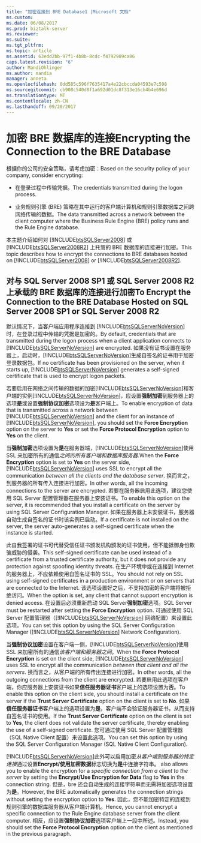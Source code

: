 ```yaml
---
title: "加密连接到 BRE Database1 |Microsoft 文档"
ms.custom: 
ms.date: 06/08/2017
ms.prod: biztalk-server
ms.reviewer: 
ms.suite: 
ms.tgt_pltfrm: 
ms.topic: article
ms.assetid: 63edd2bb-97f1-4b8b-8cdc-f4792909ca86
caps.latest.revision: "6"
author: MandiOhlinger
ms.author: mandia
manager: anneta
ms.openlocfilehash: 0dd585c596f7635417a4e22cbccda04593e7c598
ms.sourcegitcommit: cb908c540d8f1a692d01dc8f313e16cb4b4e696d
ms.translationtype: MT
ms.contentlocale: zh-CN
ms.lasthandoff: 09/20/2017
---
```

# <a name="encrypting-the-connection-to-the-bre-database"></a><span data-ttu-id="bd67b-102">加密 BRE 数据库的连接</span><span class="sxs-lookup"><span data-stu-id="bd67b-102">Encrypting the Connection to the BRE Database</span></span>
<span data-ttu-id="bd67b-103">根据你的公司的安全策略，请考虑加密：</span><span class="sxs-lookup"><span data-stu-id="bd67b-103">Based on the security policy of your company, consider encrypting:</span></span>  
  
-   <span data-ttu-id="bd67b-104">在登录过程中传输凭据。</span><span class="sxs-lookup"><span data-stu-id="bd67b-104">The credentials transmitted during the logon process.</span></span>  
  
-   <span data-ttu-id="bd67b-105">业务规则引擎 (BRE) 策略在其中运行的客户端计算机和规则引擎数据库之间跨网络传输的数据。</span><span class="sxs-lookup"><span data-stu-id="bd67b-105">The data transmitted across a network between the client computer where the Business Rule Engine (BRE) policy runs and the Rule Engine database.</span></span>  
  
 <span data-ttu-id="bd67b-106">本主题介绍如何对 [!INCLUDE[btsSQLServer2008](../includes/btssqlserver2008-md.md)] 或 [!INCLUDE[btsSQLServer2008R2](../includes/btssqlserver2008r2-md.md)] 上托管的 BRE 数据库的连接进行加密。</span><span class="sxs-lookup"><span data-stu-id="bd67b-106">This topic describes how to encrypt the connections to BRE databases hosted on [!INCLUDE[btsSQLServer2008](../includes/btssqlserver2008-md.md)] or [!INCLUDE[btsSQLServer2008R2](../includes/btssqlserver2008r2-md.md)].</span></span>  
  
## <a name="to-encrypt-the-connection-to-the-bre-database-hosted-on-sql-server-2008-sp1-or-sql-server-2008-r2"></a><span data-ttu-id="bd67b-107">对与 SQL Server 2008 SP1 或 SQL Server 2008 R2 上承载的 BRE 数据库的连接进行加密</span><span class="sxs-lookup"><span data-stu-id="bd67b-107">To Encrypt the Connection to the BRE Database Hosted on SQL Server 2008 SP1 or SQL Server 2008 R2</span></span>  
 <span data-ttu-id="bd67b-108">默认情况下，当客户端应用程序连接到 [!INCLUDE[btsSQLServerNoVersion](../includes/btssqlservernoversion-md.md)] 时，在登录过程中传输的凭据是加密的。</span><span class="sxs-lookup"><span data-stu-id="bd67b-108">By default, credentials that are transmitted during the logon process when a client application connects to [!INCLUDE[btsSQLServerNoVersion](../includes/btssqlservernoversion-md.md)] are encrypted.</span></span> <span data-ttu-id="bd67b-109">如果没有证书设置在服务器上，启动时，[!INCLUDE[btsSQLServerNoVersion](../includes/btssqlservernoversion-md.md)]生成自签名的证书用于加密登录数据包。</span><span class="sxs-lookup"><span data-stu-id="bd67b-109">If no certificate has been provisioned on the server, when it starts up, [!INCLUDE[btsSQLServerNoVersion](../includes/btssqlservernoversion-md.md)] generates a self-signed certificate that is used to encrypt logon packets.</span></span>  
  
 <span data-ttu-id="bd67b-110">若要启用在网络之间传输的数据的加密[!INCLUDE[btsSQLServerNoVersion](../includes/btssqlservernoversion-md.md)]和客户端的实例[!INCLUDE[btsSQLServerNoVersion](../includes/btssqlservernoversion-md.md)]，应设置**强制加密**到服务器上的选项**是**或设置**强制协议加密**选项设为**是**客户端上。</span><span class="sxs-lookup"><span data-stu-id="bd67b-110">To enable encryption of data that is transmitted across a network between [!INCLUDE[btsSQLServerNoVersion](../includes/btssqlservernoversion-md.md)] and the client for an instance of [!INCLUDE[btsSQLServerNoVersion](../includes/btssqlservernoversion-md.md)], you should set the **Force Encryption** option on the server to **Yes** or set the **Force Protocol Encryption** option to **Yes** on the client.</span></span>  
  
 <span data-ttu-id="bd67b-111">当**强制加密**选项设置为**是**在服务器端，[!INCLUDE[btsSQLServerNoVersion](../includes/btssqlservernoversion-md.md)]使用 SSL 来加密所有的通信*之间的所有客户端和数据库服务器*.</span><span class="sxs-lookup"><span data-stu-id="bd67b-111">When the **Force Encryption** option is set to **Yes** on the server side, [!INCLUDE[btsSQLServerNoVersion](../includes/btssqlservernoversion-md.md)] uses SSL to encrypt all the communication *between all the clients and the database server*.</span></span> <span data-ttu-id="bd67b-112">换而言之，到服务器的所有传入连接进行加密。</span><span class="sxs-lookup"><span data-stu-id="bd67b-112">In other words, all the incoming connections to the server are encrypted.</span></span> <span data-ttu-id="bd67b-113">若要在服务器启用此选项，建议您使用 SQL Server 配置管理器在服务器上安装证书。</span><span class="sxs-lookup"><span data-stu-id="bd67b-113">To enable this option on the server, it is recommended that you install a certificate on the server by using SQL Server Configuration Manager.</span></span> <span data-ttu-id="bd67b-114">如果在服务器上未安装证书，服务器自动生成自签名的证书时该实例已启动。</span><span class="sxs-lookup"><span data-stu-id="bd67b-114">If a certificate is not installed on the server, the server auto-generates a self-signed certificate when the instance is started.</span></span>  
  
 <span data-ttu-id="bd67b-115">此自我签署的证书可代替受信任证书颁发机构颁发的证书使用，但不能抵御身份欺骗威胁的侵袭。</span><span class="sxs-lookup"><span data-stu-id="bd67b-115">This self-signed certificate can be used instead of a certificate from a trusted certificate authority, but it does not provide any protection against spoofing identity threats.</span></span> <span data-ttu-id="bd67b-116">在生产环境中或在连接到 Internet 的服务器上，不应依赖使用自签名证书的 SSL。</span><span class="sxs-lookup"><span data-stu-id="bd67b-116">You should not rely on SSL using self-signed certificates in a production environment or on servers that are connected to the Internet.</span></span> <span data-ttu-id="bd67b-117">该选项设置好之后，不支持加密的客户端将被拒绝访问。</span><span class="sxs-lookup"><span data-stu-id="bd67b-117">When the option is set, any client that cannot support encryption is denied access.</span></span> <span data-ttu-id="bd67b-118">在设置后必须重新启动 SQL Server**强制加密**选项。</span><span class="sxs-lookup"><span data-stu-id="bd67b-118">SQL Server must be restarted after setting the **Force Encryption** option.</span></span> <span data-ttu-id="bd67b-119">可通过使用 SQL Server 配置管理器（[!INCLUDE[btsSQLServerNoVersion](../includes/btssqlservernoversion-md.md)] 网络配置）来设置此选项。</span><span class="sxs-lookup"><span data-stu-id="bd67b-119">You can set this option by using the SQL Server Configuration Manager ([!INCLUDE[btsSQLServerNoVersion](../includes/btssqlservernoversion-md.md)] Network Configuration).</span></span>  
  
 <span data-ttu-id="bd67b-120">当**强制协议加密**设置在客户端一侧，[!INCLUDE[btsSQLServerNoVersion](../includes/btssqlservernoversion-md.md)]使用 SSL 来加密所有的通信*该客户端和服务器之间*。</span><span class="sxs-lookup"><span data-stu-id="bd67b-120">When the **Force Protocol Encryption** is set on the client side, [!INCLUDE[btsSQLServerNoVersion](../includes/btssqlservernoversion-md.md)] uses SSL to encrypt all the communication *between that client and all the servers*.</span></span> <span data-ttu-id="bd67b-121">换而言之，从客户端的所有传出连接进行加密。</span><span class="sxs-lookup"><span data-stu-id="bd67b-121">In other words, all the outgoing connections from the client are encrypted.</span></span> <span data-ttu-id="bd67b-122">若要启用此选项在客户端，你应服务器上安装证书如果**信任服务器证书**客户端上的选项设置为**否**。</span><span class="sxs-lookup"><span data-stu-id="bd67b-122">To enable this option on the client side, you should install a certificate on the server if the **Trust Server Certificate** option on the client is set to **No**.</span></span> <span data-ttu-id="bd67b-123">如果**信任服务器证书**客户端上的选项设置为**是**，客户端不会验证服务器证书，从而支持自签名证书的使用。</span><span class="sxs-lookup"><span data-stu-id="bd67b-123">If the **Trust Server Certificate** option on the client is set to **Yes**, the client does not validate the server certificate, thereby enabling the use of a self-signed certificate.</span></span> <span data-ttu-id="bd67b-124">您可通过使用 SQL Server 配置管理器（SQL Native Client 配置）来设置此选项。</span><span class="sxs-lookup"><span data-stu-id="bd67b-124">You can set this option by using the SQL Server Configuration Manager (SQL Native Client Configuration).</span></span>  
  
 [!INCLUDE[btsSQLServerNoVersion](../includes/btssqlservernoversion-md.md)]<span data-ttu-id="bd67b-125">此外可以启用加密*从客户端到服务器的特定连接*通过设置**Encrypt/使用加密数据**标志切换为**是**中连接字符串。</span><span class="sxs-lookup"><span data-stu-id="bd67b-125"> also allows you to enable the encryption for a *specific connection from a client to the server* by setting the **Encrypt/Use Encryption for Data** flag to **Yes** in the connection string.</span></span> <span data-ttu-id="bd67b-126">但是，bre 还会自动生成的连接字符串而无需将加密选项设置为**是**。</span><span class="sxs-lookup"><span data-stu-id="bd67b-126">However, the BRE automatically generates the connection strings without setting the encryption option to **Yes**.</span></span> <span data-ttu-id="bd67b-127">因此，您不能加密特定的连接到规则引擎的数据库服务器从客户端计算机。</span><span class="sxs-lookup"><span data-stu-id="bd67b-127">Hence, you cannot encrypt a specific connection to the Rule Engine database server from the client computer.</span></span> <span data-ttu-id="bd67b-128">相反，应设置**强制协议加密**选项客户端上一段中所述。</span><span class="sxs-lookup"><span data-stu-id="bd67b-128">Instead, you should set the **Force Protocol Encryption** option on the client as mentioned in the previous paragraph.</span></span>